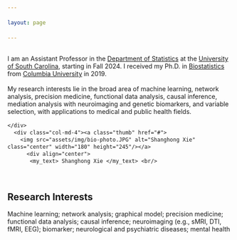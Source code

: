 ```yaml
---

layout: page

---
```



<div class="container">
<div class="row">&nbsp;</div>
<div class="row">
	<div class="col-md-7">
	I am an Assistant Professor in the  <a href = "https://sc.edu/study/colleges_schools/artsandsciences/statistics/"> Department of Statistics</a> at the <a href = "https://sc.edu/"> University of South Carolina</a>, starting in Fall 2024. I received my Ph.D. in <a href = "https://www.publichealth.columbia.edu/academics/departments/biostatistics"> Biostatistics</a> from <a href = "https://www.columbia.edu/"> Columbia University</a> in 2019. <br/><br/>
        My research interests lie in the broad area of machine learning, network analysis, precision medicine, functional data analysis, causal inference, mediation analysis with neuroimaging and genetic biomarkers, and variable selection, with applications to medical and public health fields. 
       


		
	</div>
      <div class="col-md-4"><a class="thumb" href="#">
		<img src="assets/img/bio-photo.JPG" alt="Shanghong Xie" class="center" width="180" height="245"/></a>
	      <div align="center">
	       <my_text> Shanghong Xie </my_text> <br/>
  </div>
	      
</div>
</div>
</div>	
<br/>

## Research Interests
Machine learning; network analysis; graphical model; precision medicine; functional data analysis; causal inference; neuroimaging (e.g., sMRI, DTI, fMRI, EEG); biomarker; neurological and psychiatric diseases; mental health <br/><br/>







